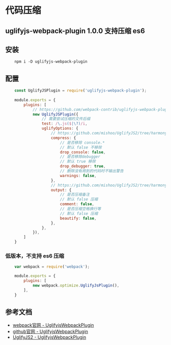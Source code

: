 # 代码压缩 
## uglifyjs-webpack-plugin 1.0.0 支持压缩 es6
## 安装
```
    npm i -D uglifyjs-webpack-plugin
``` 
## 配置
```js
    const UglifyJSPlugin = require('uglifyjs-webpack-plugin');
    
    module.exports = {
        plugins: [
            // https://github.com/webpack-contrib/uglifyjs-webpack-plugin
            new UglifyJSPlugin({
                // 需要尝试压缩的文件后缀
                test: /\.js($|\?)/i,
                uglifyOptions: {
                    // https://github.com/mishoo/UglifyJS2/tree/harmony#compress-options
                    compress: {
                        // 是否移除 console.*
                        // 默认 false 不移除
                        drop_console: false,
                        // 是否移除debugger
                        // 默认 true 移除
                        drop_debugger: true,   
                        // 删除没有用到的代码时不输出警告  
                        warnings: false,   
                    },
                    // https://github.com/mishoo/UglifyJS2/tree/harmony#output-options
                    output: {
                        // 是否压缩备注
                        // 默认 false 压缩
                        comment: false,
                        // 是否压缩空格换行等
                        // 默认 false 压缩
                        beautify: false,    
                    },
                },
            }),
        ]
    }
```
### 低版本，不支持 es6 压缩
```js
    var webpack = require('webpack');

    module.exports = {
        plugins: [
            new webpack.optimize.UglifyJsPlugin(),
        ],
    }
```

## 参考文档
* [webpack官网 - UglifyjsWebpackPlugin](https://doc.webpack-china.org/plugins/uglifyjs-webpack-plugin)
* [github官网 - UglifyjsWebpackPlugin](https://github.com/webpack-contrib/uglifyjs-webpack-plugin)
* [UglifyJS2 - UglifyjsWebpackPlugin](https://https://github.com/mishoo/UglifyJS2/tree/harmony)